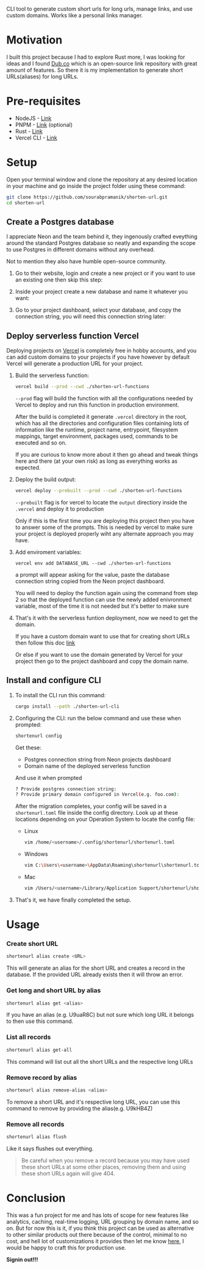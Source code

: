 CLI tool to generate custom short urls for long urls, manage links, and use custom domains. Works like a personal links manager.

# Motivation
I built this project because I had to explore Rust more, I was looking for ideas and I found [Dub.co](https://dub.co/) which is an open-source link repository with great amount of features. So there it is my implementation to generate short URLs(aliases) for long URLs.

# Pre-requisites
- NodeJS - [Link](https://nodejs.org)
- PNPM - [Link](https://pnpm.io/installation) (optional)
- Rust - [Link](https://www.rust-lang.org/tools/install)
- Vercel CLI - [Link](https://vercel.com/docs/cli)

# Setup

Open your terminal window and clone the repository at any desired location in your machine and go inside the project folder using these command:

```bash
git clone https://github.com/sourabpramanik/shorten-url.git
cd shorten-url
```

## Create a Postgres database
I appreciate Neon and the team behind it, they ingenously crafted eveything around the standard Postgres database so neatly and expanding the scope to use Postgres in different domains without any overhead.

Not to mention they also have humble open-source community.

1. Go to their website, login and create a new project or if you want to use an existing one then skip this step:

2. Inside your project create a new database and name it whatever you want:

3. Go to your project dashboard, select your database, and copy the connection string, you will need this connection string later: 

## Deploy serverless function Vercel
Deploying projects on [Vercel](https://vercel.com/docs/deployments/overview) is completely free in hobby accounts, and you can add custom domains to your projects if you have however by default Vercel will generate a production URL for your project.

1.  Build the serverless function:
    ```bash
    vercel build --prod --cwd ./shorten-url-functions
    ```
    `--prod` flag will build the function with all the configurations needed by Vercel to deploy and run this function in production environment.
    
    After the build is completed it generate `.vercel` directory in the root, which has all the directories and configuration files containing lots of information like the runtime, project name, entrypoint, filesystem mappings, target environment, packages used, commands to be executed and so on. 
    
    If you are curious to know more about it then go ahead and tweak things here and there (at your own risk) as long as everything works as expected.

2. Deploy the build output:
    ```bash
    vercel deploy --prebuilt --prod --cwd ./shorten-url-functions
    ```
    `--prebuilt` flag is for vercel to locate the `output` directiory inside the `.vercel` and deploy it to production

    Only if this is the first time you are deploying this project then you have to answer some of the prompts. This is needed by vercel to make sure your project is deployed properly wiht any alternate approach you may have.

3. Add enviroment variables:
    ```
    vercel env add DATABASE_URL --cwd ./shorten-url-functions
    ```
    a prompt will appear asking for the value, paste the database connection string copied from the Neon project dashboard.

    You will need to deploy the function again using the command from step 2 so that the deployed function can use the newly added enivronment variable, most of the time it is not needed but it's better to make sure

4. That's it with the serverless funtion deployment, now we need to get the domain. 

    If you have a custom domain want to use that for creating short URLs then follow this doc [link](https://vercel.com/docs/projects/domains/add-a-domain) 

    Or else if you want to use the domain generated by Vercel for your project then go to the project dashboard and copy the domain name.

## Install and configure CLI

1. To install the CLI run this command:

    ```bash
    cargo install --path ./shorten-url-cli
    ```
2. Configuring the CLI:
    run the below command and use these when prompted:
    ```bash
    shortenurl config
    ```
    Get these:
    - Postgres connection string from Neon projects dashboard
    - Domain name of the deployed serverless function
    
    And use it when prompted 
    ```bash
    ? Provide postgres connection string:
    ? Provide primary domain configured in Vercel(e.g. foo.com):
    ```

    After the migration completes, your config will be saved in a `shortenurl.toml` file inside the config directory. Look up at these locations depending on your Operation System to locate the config file:

    - Linux
        ```bash
        vim /home/<username>/.config/shortenurl/shortenurl.toml
        ```
    - Windows
        ```bash
        vim C:\Users\<username>\AppData\Roaming\shortenurl\shortenurl.toml
        ```
    - Mac
        ```bash
        vim /Users/<username>/Library/Application Support/shortenurl/shortenurl.toml
        ```
3. That's it, we have finally completed the setup.

# Usage

### Create short URL
```bash
shortenurl alias create <URL>
```
This will generate an alias for the short URL and creates a record in the database. If the provided URL already exists then it will throw an error.

### Get long and short URL by alias
```bash
shortenurl alias get <alias>
```
If you have an alias (e.g. U9uaR8C) but not sure which long URL it belongs to then use this command.

### List all records
```bash
shortenurl alias get-all
```
This command will list out all the short URLs and the respective long URLs

### Remove record by alias
```bash
shortenurl alias remove-alias <alias>
```
To remove a short URL and it's respective long URL, you can use this command to remove by providing the alias(e.g. U9kHB4Z)

### Remove all records
```bash
shortenurl alias flush
```
Like it says flushes out everything.

> Be careful when you remove a record because you may have used these short URLs at some other places, removing them and using these short URLs again will give 404.

# Conclusion
This was a fun project for me and has lots of scope for new features like analytics, caching, real-time logging, URL grouping by domain name, and so on. But for now this is it, if you think this project can be used as alternative to other similar products out there because of the control, minimal to no cost, and hell lot of customizations it provides then let me know [here](shubpramanik241@gmail.com), I would be happy to craft this for production use. 

**Signin out!!!**